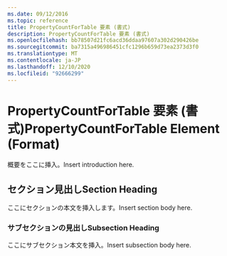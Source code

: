 ```yaml
---
ms.date: 09/12/2016
ms.topic: reference
title: PropertyCountForTable 要素 (書式)
description: PropertyCountForTable 要素 (書式)
ms.openlocfilehash: bb78507d21fc6acd36ddaa97607a302d290426be
ms.sourcegitcommit: ba7315a496986451cfc1296b659d73ea2373d3f0
ms.translationtype: MT
ms.contentlocale: ja-JP
ms.lasthandoff: 12/10/2020
ms.locfileid: "92666299"
---
```

# <a name="propertycountfortable-element-format"></a><span data-ttu-id="e4e24-103">PropertyCountForTable 要素 (書式)</span><span class="sxs-lookup"><span data-stu-id="e4e24-103">PropertyCountForTable Element (Format)</span></span>

<span data-ttu-id="e4e24-104">概要をここに挿入。</span><span class="sxs-lookup"><span data-stu-id="e4e24-104">Insert introduction here.</span></span>

## <a name="section-heading"></a><span data-ttu-id="e4e24-105">セクション見出し</span><span class="sxs-lookup"><span data-stu-id="e4e24-105">Section Heading</span></span>

<span data-ttu-id="e4e24-106">ここにセクションの本文を挿入します。</span><span class="sxs-lookup"><span data-stu-id="e4e24-106">Insert section body here.</span></span>

### <a name="subsection-heading"></a><span data-ttu-id="e4e24-107">サブセクションの見出し</span><span class="sxs-lookup"><span data-stu-id="e4e24-107">Subsection Heading</span></span>

<span data-ttu-id="e4e24-108">ここにサブセクション本文を挿入。</span><span class="sxs-lookup"><span data-stu-id="e4e24-108">Insert subsection body here.</span></span>
